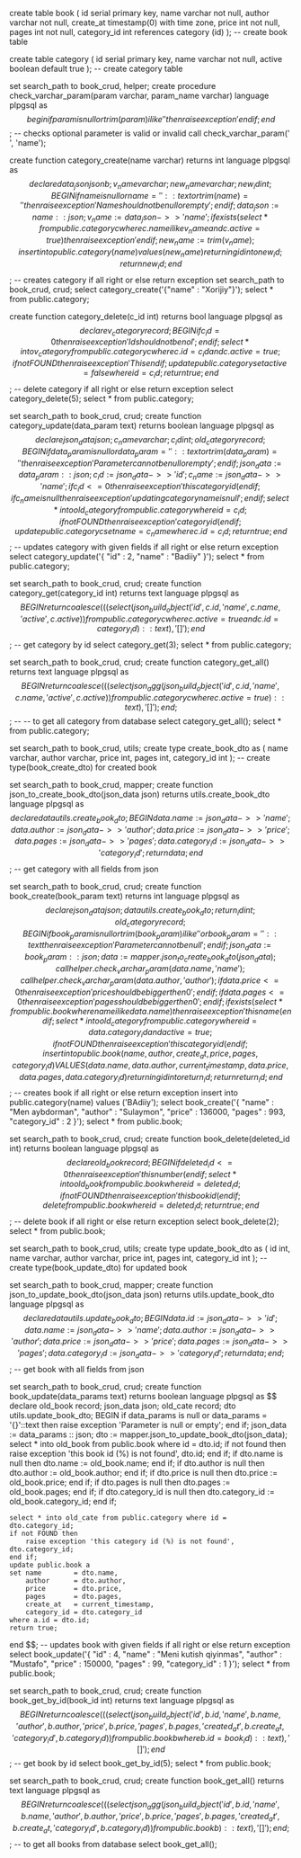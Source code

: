 create table book
(
id          serial primary key,
name        varchar not null,
author      varchar not null,
create_at   timestamp(0) with time zone,
price       int     not null,
pages       int     not null,
category_id int references category (id)
);  -- create book table

create table category
(
id     serial primary key,
name   varchar not null,
active boolean default true
);  -- create category table


set search_path to book_crud, helper;
create procedure check_varchar_param(param varchar, param_name varchar)
language plpgsql as
$$
begin
if param is null or trim(param) ilike '' then
raise exception '% should not be null ', param_name;
end if;
end
$$;  -- checks optional parameter is valid or invalid 
call check_varchar_param('  ', 'name'); 


create function category_create(name varchar) returns int
language plpgsql as
$$
declare
data_json jsonb;
v_name    varchar;
new_name  varchar;
new_id    int;
BEGIN
if name is null or name = '{}'::text or trim(name) = '' then
raise exception 'Name should not be null or empty ';
end if;
data_json := name :: json;
v_name := data_json ->> 'name';
if exists(select * from public.category c where c.name ilike v_name and c.active = true) then
raise exception '% is already exists' , v_name;
end if;
new_name := trim(v_name);
insert into public.category(name) values (new_name) returning id into new_id;
return new_id;
end
$$;  -- creates category if all right or else return exception
set search_path to book_crud, crud;
select category_create('{"name" : "Xorijiy"}');
select *
from public.category;


create function category_delete(c_id int) returns bool
language plpgsql as
$$
declare
v_category record;
BEGIN
if c_id = 0 then
raise exception 'Id should not be nol';
end if;
select * into v_category from public.category c where c.id = c_id and c.active = true;
if not FOUND then
raise exception 'This % id is not found ', c_id;
end if;
update public.category set active = false where id = c_id;
return true;
end
$$;  -- delete category if all right or else return exception
select category_delete(5);
select *
from public.category;


set search_path to book_crud, crud;
create function category_update(data_param text) returns boolean
language plpgsql as
$$
declare
json_data    json;
c_name       varchar;
c_id         int;
old_category record;
BEGIN
if data_param is null or data_param = '{}'::text or trim(data_param) = '' then
raise exception 'Parameter can not be null or empty ';
end if;
json_data := data_param ::json;
c_id := json_data ->> 'id';
c_name := json_data ->> 'name';
if c_id <= 0 then
raise exception 'this category id (%) is not found', c_id;
end if;
if c_name is null then
raise exception 'updating category name is null';
end if;
select * into old_category from public.category where id = c_id;
if not FOUND then
raise exception 'category id (%) is not found', c_id;
end if;
update public.category c set name = c_name where c.id = c_id;
return true;
end
$$;  -- updates category with given fields  if all right or else return exception
select category_update('{
"id" : 2,
"name" : "Badiiy"
}');
select *
from public.category;


set search_path to book_crud, crud;
create function category_get(category_id int) returns text
language plpgsql as
$$
BEGIN
return coalesce(((select (json_build_object('id', c.id, 'name', c.name, 'active', c.active))
from public.category c
where c.active = true
and c.id = category_id)::text), '[]');
end
$$;  -- get category by id
select category_get(3);
select *
from public.category;


set search_path to book_crud, crud;
create function category_get_all() returns text
language plpgsql as
$$
BEGIN
return coalesce(((select json_agg(json_build_object('id', c.id, 'name', c.name, 'active', c.active))
from public.category c
where c.active = true)::text), '[]');
end;
$$;  -- -- to get all category from database
select category_get_all();
select *
from public.category;

set search_path to book_crud, utils;
create type create_book_dto as
(
name        varchar,
author      varchar,
price       int,
pages       int,
category_id int
);  -- create type(book_create_dto) for created book


set search_path to book_crud, mapper;
create function json_to_create_book_dto(json_data json) returns utils.create_book_dto
language plpgsql as
$$
declare
data utils.create_book_dto;
BEGIN
data.name := json_data ->> 'name';
data.author := json_data ->> 'author';
data.price := json_data ->> 'price';
data.pages := json_data ->> 'pages';
data.category_id := json_data ->> 'category_id';
return data;
end
$$;  -- get category with all fields from json



set search_path to book_crud, crud;
create function book_create(book_param text) returns int
language plpgsql as
$$
declare
json_data    json;
data         utils.create_book_dto;
return_id    int;
old_category record;
BEGIN
if book_param is null or trim(book_param) ilike '' or book_param = '{}'::text then
raise exception 'Parameter can not be null';
end if;
json_data := book_param::json;
data := mapper.json_to_create_book_dto(json_data);
call helper.check_varchar_param(data.name, 'name');
call helper.check_varchar_param(data.author, 'author');
if data.price <= 0 then
raise exception 'price should be bigger then 0';
end if;
if data.pages <= 0 then
raise exception 'pages should be bigger then 0';
end if;
if exists(select * from public.book where name ilike data.name) then
raise exception ' this name (%) is already exists', data.name;
end if;
select * into old_category from public.category where id = data.category_id and active = true;
if not FOUND then
raise exception 'this category id (%) is not found', data.category_id;
end if;
insert into public.book(name, author, create_at, price, pages, category_id)
VALUES (data.name, data.author, current_timestamp, data.price, data.pages, data.category_id)
returning id into return_id;
return return_id;
end
$$;  -- creates book if all right or else return exception
insert into public.category(name)
values ('BAdiiy');
select book_create('{
"name" : "Men aybdorman",
"author" : "Sulaymon",
"price" : 136000,
"pages" : 993,
"category_id" : 2
}');
select *
from public.book;


set search_path to book_crud, crud;
create function book_delete(deleted_id int) returns boolean
language plpgsql as
$$
declare
old_book record;
BEGIN
if deleted_id <= 0 then
raise exception 'this number (%) can not be 0 or minus', deleted_id ;
end if;
select * into old_book from public.book where id = deleted_id;
if not FOUND then
raise exception 'this book id (%) is not found', deleted_id;
end if;
delete from public.book where id = deleted_id;
return true;
end
$$;  -- delete book if all right or else return exception
select book_delete(2);
select *
from public.book;


set search_path to book_crud, utils;
create type update_book_dto as
(
id          int,
name        varchar,
author      varchar,
price       int,
pages       int,
category_id int
);  -- create type(book_update_dto) for updated book 


set search_path to book_crud, mapper;
create function json_to_update_book_dto(json_data json) returns utils.update_book_dto
language plpgsql as
$$
declare
data utils.update_book_dto;
BEGIN
data.id := json_data ->> 'id';
data.name := json_data ->> 'name';
data.author := json_data ->> 'author';
data.price := json_data ->> 'price';
data.pages := json_data ->> 'pages';
data.category_id := json_data ->> 'category_id';
return data;
end;
$$;  -- get book with all fields from json


set search_path to book_crud, crud;
create function book_update(data_params text) returns boolean
language plpgsql as
$$
declare
old_book  record;
json_data json;
old_cate  record;
dto       utils.update_book_dto;
BEGIN
if data_params is null or data_params = '{}'::text then
raise exception 'Parameter is null or empty';
end if;
json_data := data_params :: json;
dto := mapper.json_to_update_book_dto(json_data);
select * into old_book from public.book where id = dto.id;
if not found then
raise exception 'this book id (%) is not found', dto.id;
end if;
if dto.name is null then
dto.name := old_book.name;
end if;
if dto.author is null then
dto.author := old_book.author;
end if;
if dto.price is null then
dto.price := old_book.price;
end if;
if dto.pages is null then
dto.pages := old_book.pages;
end if;
if dto.category_id is null then
dto.category_id := old_book.category_id;
end if;

    select * into old_cate from public.category where id = dto.category_id;
    if not FOUND then
        raise exception 'this category id (%) is not found', dto.category_id;
    end if;
    update public.book a
    set name        = dto.name,
        author      = dto.author,
        price       = dto.price,
        pages       = dto.pages,
        create_at   = current_timestamp,
        category_id = dto.category_id
    where a.id = dto.id;
    return true;
end
$$;   -- updates book with given fields  if all right or else return exception
select book_update('{
"id" : 4,
"name" : "Meni kutish qiyinmas",
"author" : "Mustafo",
"price" : 150000,
"pages" : 99,
"category_id" : 1
}');
select *
from public.book;


set search_path to book_crud, crud;
create function book_get_by_id(book_id int) returns text
language plpgsql as
$$
BEGIN
return coalesce(
((select (json_build_object(
'id', b.id,
'name', b.name,
'author', b.author,
'price', b.price,
'pages', b.pages,
'created_at', b.create_at,
'category_id', b.category_id
))
from public.book b
where b.id = book_id)::text), '[]');
end
$$;  -- get book by id 
select book_get_by_id(5);
select *
from public.book;


set search_path to book_crud, crud;
create function book_get_all() returns text
language plpgsql as
$$
BEGIN
return coalesce(((select json_agg(json_build_object('id', b.id,
'name', b.name,
'author', b.author,
'price', b.price,
'pages', b.pages,
'created_at', b.create_at,
'category_id', b.category_id))
from public.book b)::text), '[]');
end;
$$;  -- to get all books from database
select book_get_all();

